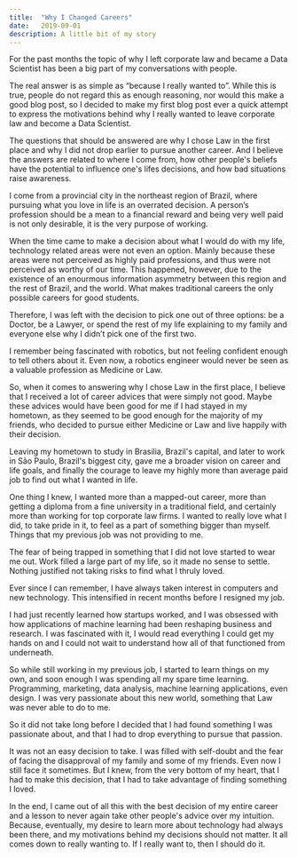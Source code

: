 ```yaml
---
title:  "Why I Changed Careers"
date:   2019-09-01
description: A little bit of my story
---
```


For the past months the topic of why I left corporate law and became a Data Scientist has been a big part of my conversations with people. 

The real answer is as simple as “because I really wanted to”. While this is true, people do not regard this as enough reasoning, nor would this make a good blog post, so I decided to make my first blog post ever a quick attempt to express the motivations behind why I really wanted to leave corporate law and become a Data Scientist.

The questions that should be answered are why I chose Law in the first place and why I did not drop earlier to pursue another career. And I believe the answers are related to where I come from, how other people's beliefs have the potential to influence one's lifes decisions, and how bad situations raise awareness.

I come from a provincial city in the northeast region of Brazil, where pursuing what you love in life is an overrated decision. A person’s profession should be a mean to a financial reward and being very well paid is not only desirable, it is the very purpose of working. 

When the time came to make a decision about what I would do with my life, technology related areas were not even an option. Mainly because these areas were not perceived as highly paid professions, and thus were not perceived as worthy of our time. This happened, however, due to the existence of an enourmous information asymmetry between this region and the rest of Brazil, and the world. What makes traditional careers the only possible careers for good students.

Therefore, I was left with the decision to pick one out of three options: be a Doctor, be a Lawyer, or spend the rest of my life explaining to my family and everyone else why I didn’t pick one of the first two.

I remember being fascinated with robotics, but not feeling confident enough to tell others about it. Even now, a robotics engineer would never be seen as a valuable profession as Medicine or Law. 

So, when it comes to answering why I chose Law in the first place, I believe that I received a lot of career advices that were simply not good. Maybe these advices would have been good for me if I had stayed in my hometown, as they seemed to be good enough for the majority of my friends, who decided to pursue either Medicine or Law and live happily with their decision. 

Leaving my hometown to study in Brasilia, Brazil's capital, and later to work in São Paulo, Brazil's biggest city, gave me a broader vision on career and life goals, and finally the courage to leave my highly more than average paid job to find out what I wanted in life.

One thing I knew, I wanted more than a mapped-out career, more than getting a diploma from a fine university in a traditional field, and certainly more than working for top corporate law firms. I wanted to really love what I did, to take pride in it, to feel as a part of something bigger than myself. Things that my previous job was not providing to me.

The fear of being trapped in something that I did not love started to wear me out. Work filled a large part of my life, so it made no sense to settle. Nothing justified not taking risks to find what I thruly loved.

Ever since I can remember, I have always taken interest in computers and new technology. This intensified in recent months before I resigned my job.

I had just recently learned how startups worked, and I was obsessed with how applications of machine learning had been reshaping business and research. I was fascinated with it, I would read everything I could get my hands on and I could not wait to understand how all of that functioned from underneath.

So while still working in my previous job, I started to learn things on my own, and soon enough I was spending all my spare time learning. Programming, marketing, data analysis, machine learning applications, even design. I was very passionate about this new world, something that Law was never able to do to me.

So it did not take long before I decided that I had found something I was passionate about, and that I had to drop everything to pursue that passion.

It was not an easy decision to take. I was filled with self-doubt and the fear of facing the disapproval of my family and some of my friends. Even now I still face it sometimes. But I knew, from the very bottom of my heart, that I had to make this decision, that I had to take advantage of finding something I loved.

In the end, I came out of all this with the best decision of my entire career and a lesson to never again take other people's advice over my intuition. Because, eventually, my desire to learn more about technology had always been there, and my motivations behind my decisions should not matter. It all comes down to really wanting to. If I really want to, then I should do it.
